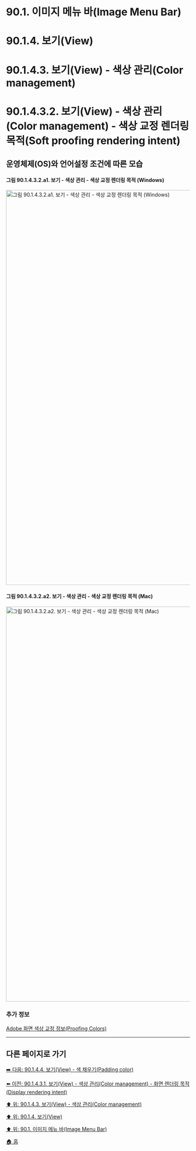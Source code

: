 # 90.1. 이미지 메뉴 바(Image Menu Bar)
# 90.1.4. 보기(View)
# 90.1.4.3. 보기(View) - 색상 관리(Color management)
# 90.1.4.3.2. 보기(View) - 색상 관리(Color management) - 색상 교정 렌더링 목적(Soft proofing rendering intent)
## 운영체제(OS)와 언어설정 조건에 따른 모습
#### 그림 90.1.4.3.2.a1. 보기 - 색상 관리 - 색상 교정 렌더링 목적 (Windows)
<img width="1080" alt="그림 90.1.4.3.2.a1. 보기 - 색상 관리 - 색상 교정 렌더링 목적 (Windows)" environment="MacOS:Sonoma 14.2.1 GIMP 2.10.36" src="https://github.com/wonder13662/gimp/assets/15767104/abdba714-bd88-44ab-ac6d-62a2eff30bf2">

#### 그림 90.1.4.3.2.a2. 보기 - 색상 관리 - 색상 교정 렌더링 목적 (Mac)
<img width="1080" alt="그림 90.1.4.3.2.a2. 보기 - 색상 관리 - 색상 교정 렌더링 목적 (Mac)" environment="MacOS:Sonoma 14.2.1 GIMP 2.10.36" src="https://github.com/wonder13662/gimp/assets/15767104/26f5c622-d983-4e35-b3dc-1b23ccd8e2b3">

### 추가 정보
[Adobe 화면 색상 교정 정보(Proofing Colors)](https://helpx.adobe.com/kr/photoshop/using/proofing-colors.html)

***

## 다른 페이지로 가기

[➡️ 다음: 90.1.4.4. 보기(View) - 색 채우기(Padding color)](./90-01-04-viewx-04-padding_color.md)

[⬅️ 이전: 90.1.4.3.1. 보기(View) - 색상 관리(Color management) - 화면 렌더링 목적(Display rendering intent)](./90-01-04-viewx-03-color_managementx-01-display_rendering_intent%20copy.md)

[⬆️ 위: 90.1.4.3. 보기(View) - 색상 관리(Color management)](./90-01-04-viewx-03-color_management.md)

[⬆️ 위: 90.1.4. 보기(View)](./90-01-04-view.md)

[⬆️ 위: 90.1. 이미지 메뉴 바(Image Menu Bar)](./90-01-00-image-menu-bar.md)

[🏠 홈](./00-home.md)
